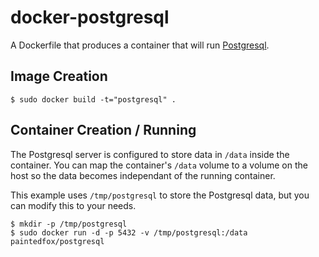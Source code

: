 # docker-postgresql

A Dockerfile that produces a container that will run [Postgresql][postgresql].

[postgresql]: http://www.postgresql.org/

## Image Creation

```
$ sudo docker build -t="postgresql" .
```

## Container Creation / Running

The Postgresql server is configured to store data in `/data` inside the container.  You can map the container's `/data` volume to a volume on the host so the data becomes independant of the running container.

This example uses `/tmp/postgresql` to store the Postgresql data, but you can modify this to your needs.

```
$ mkdir -p /tmp/postgresql
$ sudo docker run -d -p 5432 -v /tmp/postgresql:/data paintedfox/postgresql
```
